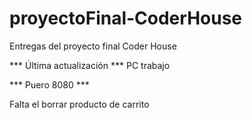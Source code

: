 # proyectoFinal-CoderHouse
Entregas del proyecto final Coder House

*** Última actualización ***
PC trabajo

*** Puero 8080 ***

Falta el borrar producto de carrito
